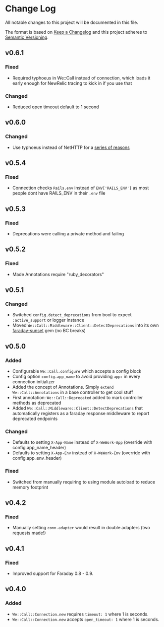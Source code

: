 # Change Log

All notable changes to this project will be documented in this file.

The format is based on [Keep a Changelog](http://keepachangelog.com/)
and this project adheres to [Semantic Versioning](http://semver.org/).

## v0.6.1
### Fixed
- Required typhoeus in We::Call instead of connection, which loads it early enough for NewRelic tracing to kick in if you use that

### Changed
- Reduced open timeout default to 1 second

## v0.6.0
### Changed
- Use typhoeus instead of NetHTTP for a [series of reasons]

[typhoeus]: https://github.com/typhoeus/typhoeus
[series of reasons]: https://github.com/wework/we-call-gem/pull/7

## v0.5.4
### Fixed
- Connection checks `Rails.env` instead of `ENV['RAILS_ENV']` as most people dont have RAILS_ENV in their `.env` file

## v0.5.3

### Fixed
- Deprecations were calling a private method and failing

## v0.5.2

### Fixed
- Made Annotations require "ruby_decorators"

## v0.5.1

### Changed
- Switched `config.detect_deprecations` from bool to expect `:active_support` or logger instance
- Moved `We::Call::Middleware::Client::DetectDeprecations` into its own [faraday-sunset] gem (no BC breaks)

[faraday-sunset]: https://github.com/philsturgeon/faraday-sunset

## v0.5.0

### Added
- Configurable `We::Call.configure` which accepts a config block
- Config option `config.app_name` to avoid providing `app:` in every connection initializer
- Added the concept of Annotations. Simply `extend We::Call::Annotations` in a base controller to get cool stuff
- First annotation: `We::Call::Deprecated` added to mark controller methods as deprecated
- Added `We::Call::Middleware::Client::DetectDeprecations` that automatically registers as a faraday response middleware to report deprecated endpoints

### Changed
- Defaults to setting `X-App-Name` instead of `X-WeWork-App` (override with config.app_name_header)
- Defaults to setting `X-App-Env` instead of `X-WeWork-Env` (override with config.app_env_header)

### Fixed
- Switched from manually requiring to using module autoload to reduce memory footprint

## v0.4.2

### Fixed
- Manually setting `conn.adapter` would result in double adapters (two requests made!)

## v0.4.1

### Fixed
- Improved support for Faraday 0.8 - 0.9.

## v0.4.0

### Added
- `We::Call::Connection.new` requires `timeout: 1` where 1 is seconds.
- `We::Call::Connection.new` accepts `open_timeout: 1` where 1 is seconds.
